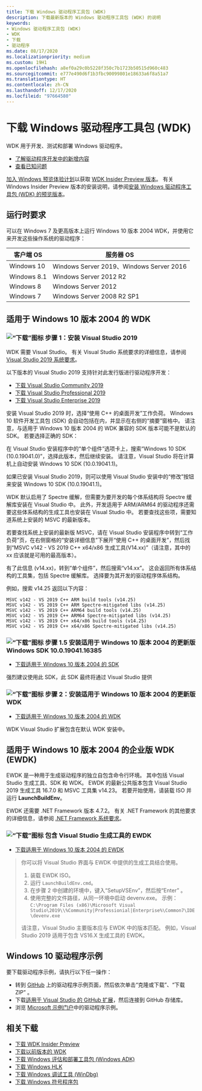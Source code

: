 ```yaml
---
title: 下载 Windows 驱动程序工具包 (WDK)
description: 下载最新版本的 Windows 驱动程序工具包 (WDK) 的说明
keywords:
- Windows 驱动程序工具包 (WDK)
- WDK
- 下载
- 驱动程序
ms.date: 08/17/2020
ms.localizationpriority: medium
ms.custom: 19H1
ms.openlocfilehash: a8ef0a29c0b5228f350c7b1723b50515d960c483
ms.sourcegitcommit: e777e490d6f1b3fbc90099801e18633a6f8a51a7
ms.translationtype: HT
ms.contentlocale: zh-CN
ms.lasthandoff: 12/17/2020
ms.locfileid: "97664580"
---
```

# <a name="download-the-windows-driver-kit-wdk"></a>下载 Windows 驱动程序工具包 (WDK)

WDK 用于开发、测试和部署 Windows 驱动程序。

* [了解驱动程序开发中的新增内容](what-s-new-in-driver-development.md)
* [查看已知问题](https://go.microsoft.com/fwlink/?linkid=872986)

[加入 Windows 预览体验计划](https://insider.windows.com/)以获取 [WDK Insider Preview 版本](https://www.microsoft.com/software-download/windowsinsiderpreviewWDK)。 有关 Windows Insider Preview 版本的安装说明，请参阅[安装 Windows 驱动程序工具包 (WDK) 的预览版本](installing-preview-versions-wdk.md)。

## <a name="runtime-requirements"></a>运行时要求

可以在 Windows 7 及更高版本上运行 Windows 10 版本 2004 WDK，并使用它来开发这些操作系统的驱动程序：

|客户端 OS|服务器 OS|
|-|-|
|Windows 10|Windows Server 2019、Windows Server 2016|
|Windows 8.1|Windows Server 2012 R2|
Windows 8|Windows Server 2012|
Windows 7|Windows Server 2008 R2 SP1|

## <a name="wdk-for-windows-10-version-2004"></a>适用于 Windows 10 版本 2004 的 WDK

### <a name="download-icon-step-1-install-visual-studio-2019"></a>![“下载”图标](images/download-install.png) 步骤 1：安装 Visual Studio 2019

WDK 需要 Visual Studio。 有关 Visual Studio 系统要求的详细信息，请参阅 [Visual Studio 2019 系统要求](/visualstudio/releases/2019/system-requirements)。

以下版本的 Visual Studio 2019 支持针对此发行版进行驱动程序开发：

* [下载 Visual Studio Community 2019](https://visualstudio.microsoft.com/thank-you-downloading-visual-studio/?sku=Community&rel=16)
* [下载 Visual Studio Professional 2019](https://visualstudio.microsoft.com/thank-you-downloading-visual-studio/?sku=Professional&rel=16)
* [下载 Visual Studio Enterprise 2019](https://visualstudio.microsoft.com/thank-you-downloading-visual-studio/?sku=Enterprise&rel=16)

安装 Visual Studio 2019 时，选择“使用 C++ 的桌面开发”工作负荷。 Windows 10 软件开发工具包 (SDK) 会自动包括在内，并显示在右侧的“摘要”窗格中。 请注意，与适用于 Windows 10 版本 2004 的 WDK 兼容的 SDK 版本可能不是默认的 SDK。 若要选择正确的 SDK：

在 Visual Studio 安装程序中的“单个组件”选项卡上，搜索“Windows 10 SDK (10.0.19041.0)”，选择此版本，然后继续安装。 请注意，Visual Studio 将在计算机上自动安装 Windows 10 SDK (10.0.19041.1)。

如果已安装 Visual Studio 2019，则可以使用 Visual Studio 安装中的“修改”按钮来安装 Windows 10 SDK (10.0.19041.1)。

WDK 默认启用了 Spectre 缓解，但需要为要开发的每个体系结构将 Spectre 缓解库安装在 Visual Studio 中。 此外，开发适用于 ARM/ARM64 的驱动程序还需要这些体系结构的生成工具也安装在 Visual Studio 中。 若要查找这些项，需要知道系统上安装的 MSVC 的最新版本。

若要查找系统上安装的最新版 MSVC，请在 Visual Studio 安装程序中转到“工作负荷”页，在右侧窗格的“安装详细信息”下展开“使用 C++ 的桌面开发”，然后找到“MSVC v142 - VS 2019 C++ x64/x86 生成工具(V14.xx)”（请注意，其中的 xx 应该就是可用的最高版本）。

有了此信息 (v14.xx)，转到“单个组件”，然后搜索“v14.xx”。 这会返回所有体系结构的工具集，包括 Spectre 缓解库。 选择要为其开发的驱动程序体系结构。

例如，搜索 v14.25 返回以下内容：

```console
MSVC v142 - VS 2019 C++ ARM build tools (v14.25)
MSVC v142 - VS 2019 C++ ARM Spectre-mitigated libs (v14.25)
MSVC v142 - VS 2019 C++ ARM64 build tools (v14.25)
MSVC v142 - VS 2019 C++ ARM64 Spectre-mitigated libs (v14.25)
MSVC v142 - VS 2019 C++ x64/x86 build tools (v14.25)
MSVC v142 - VS 2019 C++ x64/x86 Spectre-mitigated libs (v14.25)
```

### <a name="download-icon-step-15-install-refreshed-windows-sdk-1001904116385-for-windows-10-version-2004"></a>![“下载”图标](images/download-install.png) 步骤 1.5 安装适用于 Windows 10 版本 2004 的更新版 Windows SDK 10.0.19041.16385
* [下载适用于 Windows 10 版本 2004 的 SDK](https://aka.ms/windowssdk)

强烈建议使用此 SDK，此 SDK 最终将通过 Visual Studio 提供


### <a name="download-icon-step-2-install-refreshed-wdk-for-windows-10-version-2004"></a>![“下载”图标](images/download-install.png) 步骤 2：安装适用于 Windows 10 版本 2004 的更新版 WDK

* [下载适用于 Windows 10 版本 2004 的 WDK](https://go.microsoft.com/fwlink/?linkid=2128854)

WDK Visual Studio 扩展包含在默认 WDK 安装中。

## <a name="enterprise-wdk-ewdk-for-windows-10-version-2004"></a>适用于 Windows 10 版本 2004 的企业版 WDK (EWDK)

EWDK 是一种用于生成驱动程序的独立自包含命令行环境。 其中包括 Visual Studio 生成工具、SDK 和 WDK。  EWDK 的最新公共版本包含 Visual Studio 2019 生成工具 16.7.0 和 MSVC 工具集 v14.23。  若要开始使用，请装载 ISO 并运行 **LaunchBuildEnv**。

EWDK 还需要 .NET Framework 版本 4.7.2。 有关 .NET Framework 的其他要求的详细信息，请参阅 [.NET Framework 系统要求](/dotnet/framework/get-started/system-requirements)。

### <a name="download-icon-ewdk-with-visual-studio-build-tools"></a>![“下载”图标](images/download-install.png) 包含 Visual Studio 生成工具的 EWDK

* [下载适用于 Windows 10 版本 2004 的 EWDK](/legal/windows/hardware/enterprise-wdk-license-2019)

> 你可以将 Visual Studio 界面与 EWDK 中提供的生成工具结合使用。
>
>1. 装载 EWDK ISO。
>2. 运行 `LaunchBuildEnv.cmd`。
>3. 在步骤 2 中创建的环境中，键入“SetupVSEnv”，然后按“Enter” 。
>4. 使用完整的文件路径，从同一环境中启动 devenv.exe。 
>示例： `C:\Program Files (x86)\Microsoft Visual Studio\2019\\%Community|Professionial|Enterprise%\Common7\IDE\devenv.exe`
>
>请注意，Visual Studio 主要版本应与 EWDK 中的版本匹配。 例如，Visual Studio 2019 适用于包含 VS16.X 生成工具的 EWDK。 



## <a name="driver-samples-for-windows-10"></a>Windows 10 驱动程序示例

要下载驱动程序示例，请执行以下任一操作：

* 转到 [GitHub](https://github.com/Microsoft/Windows-driver-samples) 上的驱动程序示例页面，然后依次单击“克隆或下载”、“下载 ZIP” 。
* 下载[适用于 Visual Studio 的 GitHub 扩展](https://visualstudio.github.com/)，然后连接到 GitHub 存储库。
* 浏览 [Microsoft 示例门户](/samples/browse/?products=windows-wdk)中的驱动程序示例。

## <a name="related-downloads"></a>相关下载

* [下载 WDK Insider Preview](https://www.microsoft.com/software-download/windowsinsiderpreviewWDK)
* [下载以前版本的 WDK](other-wdk-downloads.md)
* [下载 Windows 评估和部署工具包 (Windows ADK)](/windows-hardware/get-started/adk-install)
* [下载 Windows HLK](/windows-hardware/test/hlk/windows-hardware-lab-kit)
* [下载 Windows 调试工具 (WinDbg)](./debugger/debugger-download-tools.md)
* [下载 Windows 符号程序包](./debugger/debugger-download-symbols.md)

